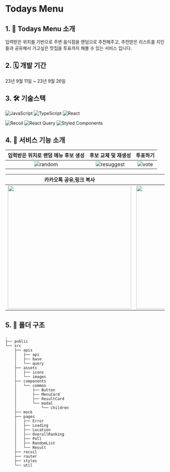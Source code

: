 # Todays Menu

## 1. 📱 Todays Menu 소개
입력받은 위치를 기반으로 주변 음식점을 랜덤으로 추천해주고, 
추천받은 리스트를 지인들과 공유해서 가고싶은 맛집을 투표까지 해볼 수 있는 서비스 입니다.

## 2. 🗓️ 개발 기간 
23년 9월 11일 ~ 23년 9월 26일

## 3. 🛠️ 기술스택
![JavaScript](https://img.shields.io/badge/javascript-%23323330.svg?style=for-the-badge&logo=javascript&logoColor=%23F7DF1E)
![TypeScript](https://img.shields.io/badge/typescript-%23007ACC.svg?style=for-the-badge&logo=typescript&logoColor=white)
![React](https://img.shields.io/badge/react-%2320232a.svg?style=for-the-badge&logo=react&logoColor=%2361DAFB)

![Recoil](https://img.shields.io/badge/Recoil-3578E5?style=for-the-badge&logo=recoil&logoColor=white)
![React Query](https://img.shields.io/badge/-React%20Query-FF4154?style=for-the-badge&logo=react%20query&logoColor=white)
![Styled Components](https://img.shields.io/badge/styled--components-DB7093?style=for-the-badge&logo=styled-components&logoColor=white)


## 4. 🎨 서비스 기능 소개
|               입력받은 위치로 랜덤 메뉴 후보 생성            |                 후보 교체 및 재생성         | 투표하기 |
| :---------------------------------: | :---------------------------------: | :---------------------------------: |
| ![random](https://github.com/bringvotrevin/todays-menu-front/assets/81025416/3902bde0-3d48-49eb-a418-01b1ea5582c3) |  ![resuggest](https://github.com/bringvotrevin/todays-menu-front/assets/81025416/d6ce2b0f-2270-4155-aef3-30ce74176179) | ![vote](https://github.com/bringvotrevin/todays-menu-front/assets/81025416/83cdc5dd-fc73-48df-8aee-f48012267354) |


|          카카오톡 공유,링크 복사         |            링크 이동             |
| :---------------------------------: | :---------------------------------: |
| <img src="https://github.com/bringvotrevin/todays-menu-front/assets/81025416/69bacbf6-f2bb-44c7-becb-c5c67ac562a6" width="390"/> | <img src="https://github.com/bringvotrevin/todays-menu-front/assets/81025416/f310151a-61a9-4753-b557-94ea120f3c96" width="390"/> |


## 5. 📁 폴더 구조

```
.
├── public
└── src
    ├── apis
    │   ├── api
    │   ├── base
    │   └── query
    ├── assets
    │   ├── icons
    │   └── images
    ├── components
    │   └── common
    │       ├── Button
    │       ├── MenuCard
    │       ├── ResultCard
    │       └── modal
    │           └── children
    ├── mock
    ├── pages
    │   ├── Error
    │   ├── Loading
    │   ├── Location
    │   ├── OverallRanking
    │   ├── Poll
    │   ├── RandomList
    │   └── Result
    ├── recoil
    ├── router
    ├── styles
    └── util
```
